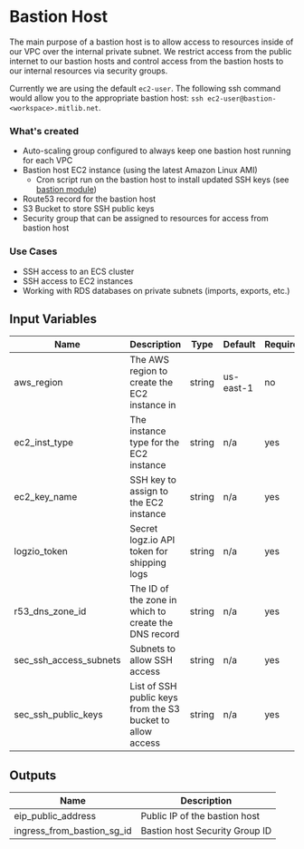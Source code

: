# Bastion Host

The main purpose of a bastion host is to allow access to resources inside of our VPC over the internal private subnet. We restrict access from the public internet to our bastion hosts and control access from the bastion hosts to our internal resources via security groups.

Currently we are using the default `ec2-user`. The following ssh command would allow you to the appropriate bastion host: `ssh ec2-user@bastion-<workspace>.mitlib.net`.

### What's created
* Auto-scaling group configured to always keep one bastion host running for each VPC
* Bastion host EC2 instance (using the latest Amazon Linux AMI)
  * Cron script run on the bastion host to install updated SSH keys (see [bastion module](https://github.com/MITLibraries/tf-mod-bastion-host))
* Route53 record for the bastion host
* S3 Bucket to store SSH public keys
* Security group that can be assigned to resources for access from bastion host

### Use Cases
* SSH access to an ECS cluster
* SSH access to EC2 instances
* Working with RDS databases on private subnets (imports, exports, etc.)

## Input Variables
| Name | Description | Type | Default | Required |
|------|-------------|------|---------|----------|
| aws\_region | The AWS region to create the EC2 instance in | string | us-east-1 | no |
| ec2\_inst\_type | The instance type for the EC2 instance | string | n/a | yes |
| ec2\_key\_name | SSH key to assign to the EC2 instance | string | n/a | yes |
| logzio\_token | Secret logz.io API token for shipping logs | string | n/a | yes |
| r53\_dns\_zone\_id | The ID of the zone in which to create the DNS record | string | n/a | yes |
| sec\_ssh\_access\_subnets | Subnets to allow SSH access | string | n/a | yes |
| sec\_ssh\_public\_keys | List of SSH public keys from the S3 bucket to allow access | string | n/a | yes |

## Outputs
| Name | Description |
|------|-------------|
| eip\_public\_address | Public IP of the bastion host |
| ingress\_from\_bastion\_sg\_id | Bastion host Security Group ID |
